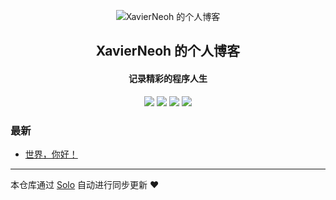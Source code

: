 <p align="center"><img alt="XavierNeoh 的个人博客" src="https://static.b3log.org/images/brand/solo-32.png"></p><h2 align="center">
XavierNeoh 的个人博客
</h2>

<h4 align="center">记录精彩的程序人生</h4>
<p align="center"><a title="XavierNeoh 的个人博客" target="_blank" href="https://github.com/XavierNeoh/solo-blog"><img src="https://img.shields.io/github/last-commit/XavierNeoh/solo-blog.svg?style=flat-square&color=FF9900"></a>
<a title="GitHub repo size in bytes" target="_blank" href="https://github.com/XavierNeoh/solo-blog"><img src="https://img.shields.io/github/repo-size/XavierNeoh/solo-blog.svg?style=flat-square"></a>
<a title="Solo Version" target="_blank" href="https://github.com/b3log/solo/releases"><img src="https://img.shields.io/badge/solo-3.6.5-f1e05a.svg?style=flat-square&color=blueviolet"></a>
<a title="Hits" target="_blank" href="https://github.com/b3log/hits"><img src="https://hits.b3log.org/XavierNeoh/solo-blog.svg"></a></p>

### 最新

* [世界，你好！](https://www.deepthink.tk/hello-solo)



---

本仓库通过 [Solo](https://github.com/b3log/solo) 自动进行同步更新 ❤️ 